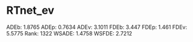 # RTnet_ev

ADEb: 1.8765
ADEp: 0.7634
ADEv: 3.1011
FDEb: 3.447
FDEp: 1.461
FDEv: 5.5775
Rank: 1322
WSADE: 1.4758
WSFDE: 2.7212